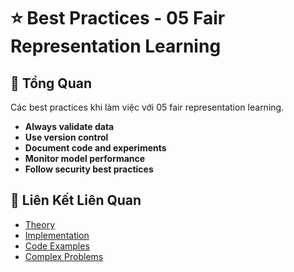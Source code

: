 # ⭐ Best Practices - 05 Fair Representation Learning

## 🎯 Tổng Quan

Các best practices khi làm việc với 05 fair representation learning.

- **Always validate data**
- **Use version control**
- **Document code and experiments**
- **Monitor model performance**
- **Follow security best practices**

## 🔗 Liên Kết Liên Quan

- [Theory](./THEORY_05_fair_representation_learning.md)
- [Implementation](./IMPLEMENTATION_05_fair_representation_learning.md)
- [Code Examples](./CODE_EXAMPLES_05_fair_representation_learning.md)
- [Complex Problems](./COMPLEX_PROBLEMS.md)
